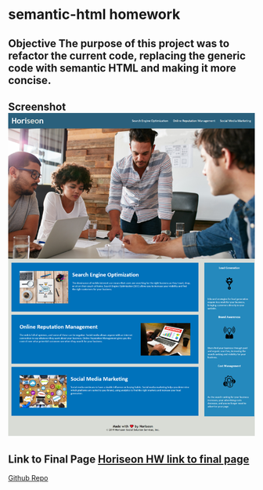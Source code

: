 # semantic-html homework

## Objective The purpose of this project was to refactor the current code, replacing the generic code with semantic HTML and making it more concise.

## Screenshot ![Final page screenshot](./assets/images/hw1-screenshot.png)

## Link to Final Page [Horiseon HW link to final page](https://boldsja.github.io/semantic-html/)

[Github Repo](https://github.com/boldsja/semantic-html)
